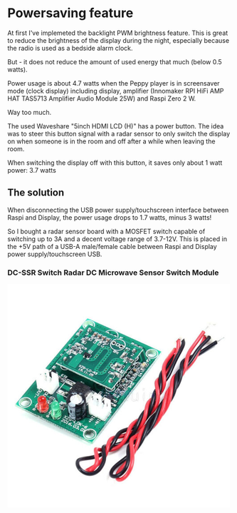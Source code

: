 # Powersaving feature

At first I've implemeted the backlight PWM brightness feature. This is great to reduce the brightness of the display during the night, especially because the radio is used as a bedside alarm clock.

But - it does not reduce the amount of used energy that much (below 0.5 watts). 

Power usage is about 4.7 watts when the Peppy player is in screensaver mode (clock display) including display, amplifier (Innomaker RPI HiFi AMP HAT TAS5713 Amplifier Audio Module 25W) and Raspi Zero 2 W.

Way too much.

The used Waveshare "5inch HDMI LCD (H)" has a power button. The idea was to steer this button signal with a radar sensor to only switch the display on when someone is in the room and off after a while when leaving the room. 

When switching the display off with this button, it saves only about 1 watt power: 3.7 watts 

## The solution

When disconnecting the USB power supply/touchscreen interface between Raspi and Display, the power usage drops to 1.7 watts, minus 3 watts!

So I bought a radar sensor board with a MOSFET switch capable of switching up to 3A and a decent voltage range of 3.7-12V. This is placed in the +5V path of a USB-A male/female cable between Raspi and Display power supply/touchscreen USB.

### DC-SSR Switch Radar DC Microwave Sensor Switch Module
![DC-SSR](DC-SSR.jpg)

